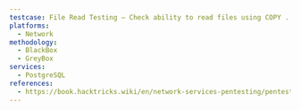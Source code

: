```yaml
---
testcase: File Read Testing – Check ability to read files using COPY ... FROM, pg_read_file, pg_read_binary_file, or pg_ls_dir
platforms: 
  - Network
methodology: 
  - BlackBox
  - GreyBox
services:
  - PostgreSQL
references:
  - https://book.hacktricks.wiki/en/network-services-pentesting/pentesting-postgresql.html
---
```

